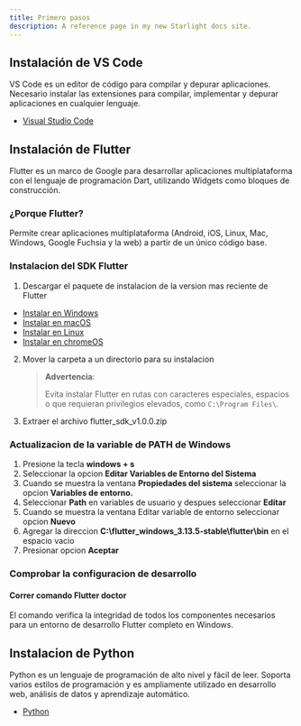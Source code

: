 ```yaml
---
title: Primero pasos
description: A reference page in my new Starlight docs site.
---
```


## Instalación de VS Code

VS Code es un editor de código para compilar y depurar aplicaciones.
Necesario instalar las extensiones para compilar, implementar y depurar aplicaciones en cualquier lenguaje.

- [Visual Studio Code](https://code.visualstudio.com/)


## Instalación de Flutter

Flutter es un marco de Google para desarrollar aplicaciones multiplataforma con el lenguaje de programación Dart, utilizando Widgets como bloques de construcción.

### ¿Porque Flutter?

Permite crear aplicaciones multiplataforma (Android, iOS, Linux, Mac, Windows, Google Fuchsia y la web) a partir de un único código base.

### Instalacion del SDK Flutter

1. Descargar el paquete de instalacion de la version mas reciente de Flutter

- [Instalar en Windows](https://docs.flutter.dev/get-started/install/windows)
- [Instalar en macOS](https://docs.flutter.dev/get-started/install/macos)
- [Instalar en Linux](https://docs.flutter.dev/get-started/install/linux)
- [Instalar en chromeOS](https://docs.flutter.dev/get-started/install/chromeos)

2. Mover la carpeta a un directorio para su instalacion 
   
    > **Advertencia**:
    >
    > Evita instalar Flutter en rutas con caracteres especiales, espacios o que requieran privilegios elevados, como `C:\Program Files\`.

3. Extraer el archivo flutter_sdk_v1.0.0.zip
   
### Actualizacion de la variable de PATH de Windows

1. Presione la tecla **windows + s**
2. Seleccionar la opcion **Editar Variables de Entorno del Sistema**
3. Cuando se muestra la ventana **Propiedades del sistema** seleccionar la opcion **Variables de entorno.**
4. Seleccionar **Path** en variables de usuario y despues seleccionar **Editar**
5. Cuando se muestra la ventana Editar variable de entorno seleccionar opcion **Nuevo**
6. Agregar la direccion **C:\flutter_windows_3.13.5-stable\flutter\bin** en el espacio vacio
7. Presionar opcion **Aceptar**

### Comprobar la configuracion de desarrollo

#### Correr comando Flutter doctor

El comando verifica la integridad de todos los componentes necesarios para un entorno de desarrollo Flutter completo en Windows.

## Instalacion de Python

Python es un lenguaje de programación de alto nivel y fácil de leer. Soporta varios estilos de programación y es ampliamente utilizado en desarrollo web, análisis de datos y aprendizaje automático.

- [Python](https://www.python.org/downloads/)



   


   


